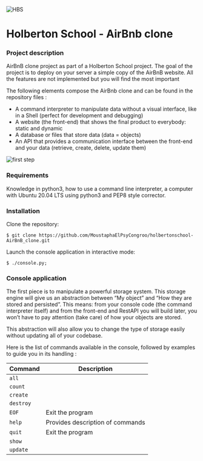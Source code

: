 ![HBS](https://user-images.githubusercontent.com/98336206/177213884-58390904-70c0-42b2-9e90-fdc51163761f.png)

# Holberton School - AirBnb clone

### Project description

AirBnB clone project as part of a Holberton School project.
The goal of the project is to deploy on your server a simple copy of the AirBnB website.
All the features are not implemented but you will find the most important

The following elements compose the AirBnb clone and can be found in the repository files :

- A command interpreter to manipulate data without a visual interface, like in a Shell (perfect for development and debugging)
- A website (the front-end) that shows the final product to everybody: static and dynamic
- A database or files that store data (data = objects)
- An API that provides a communication interface between the front-end and your data (retrieve, create, delete, update them)



![first step](/img/intro1.png "First step")

### Requirements 

Knowledge in python3, how to use a command line interpreter, a computer with Ubuntu 20.04 LTS using python3 and PEP8 style corrector.

### Installation
Clone the repository:
```
$ git clone https://github.com/MoustaphaElPsyCongroo/holbertonschool-AirBnB_clone.git
```
Launch the console application in interactive mode:
```
$ ./console.py;
```

### Console application

The first piece is to manipulate a powerful storage system. This storage engine will give us an abstraction between “My object” and “How they are stored and persisted”. This means: from your console code (the command interpreter itself) and from the front-end and RestAPI you will build later, you won’t have to pay attention (take care) of how your objects are stored.

This abstraction will also allow you to change the type of storage easily without updating all of your codebase.

Here is the list of commands available in the console, followed by examples to guide you in its handling :

| Command | Description |
| --- | --- |
| `all` | 
| `count` | 
| `create` | 
| `destroy` | 
| `EOF` | Exit the program
| `help` | Provides description of commands
| `quit` | Exit the program
| `show` | 
| `update` | 





